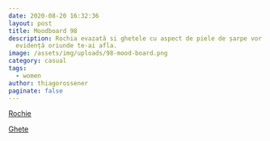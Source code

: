 ```yaml
---
date: 2020-08-20 16:32:36
layout: post
title: Moodboard 98
description: Rochia evazată si ghetele cu aspect de piele de șarpe vor ieși în
  evidență oriunde te-ai afla.
image: /assets/img/uploads/98-mood-board.png
category: casual
tags:
  - women
author: thiagorossener
paginate: false
---
```

[Rochie](http://bit.do/fHFZH)

[Ghete](http://bit.do/fHFZK)